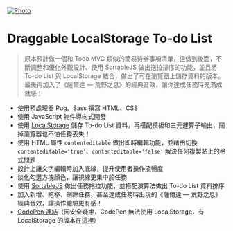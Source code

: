 [![Photo](https://cdn.dribbble.com/users/3800131/screenshots/6757018/_____2019-07-09___11.03.44_4x.png)](https://dribbble.com/raychangdesign)

# Draggable LocalStorage To-do List

> 原本預計做一個和 Todo MVC 類似的簡易待辦事項清單，但做到後面，不斷調整和優化外觀設計、使用 SortableJS 做出拖拉排序的功能，並且將 To-do List 與 LocalStorage 結合，做出了可在瀏覽器上儲存資料的版本。最後再加入了《薩爾達 — 荒野之息》的經典音效，讓你達成任務時充滿成就感！

- 使用預處理器 Pug、Sass 撰寫 HTML、CSS
- 使用 JavaScript 物件導向式開發
- 使用 [LocalStorage](https://developer.mozilla.org/zh-TW/docs/Web/API/Window/localStorage) 儲存 To-do List 資料，再搭配模板和三元運算子輸出，關掉瀏覽器也不怕任務丟失！
- 使用 HTML 屬性 `contenteditable` 做出即時編輯功能，並藉由切換 `contenteditable='true'`、`contenteditable='false'` 解決任何複製貼上的格式問題
- 設計上讓文字編輯時加入底線，提升使用者操作流暢度
- 淡化勾選方塊顏色，讓視線更集中於任務
- 使用 [SortableJS](https://github.com/SortableJS/Sortable) 做出任務拖拉功能，並搭配演算法做出 To-do List 資料排序
- 加入新增、拖移、刪除任務，甚至達成任務時出現的《薩爾達 — 荒野之息》經典音效，讓操作體驗更有感！
- [CodePen 連結](https://codepen.io/raychang2017/full/pXqRLo)（因安全疑慮，CodePen 無法使用 LocalStorage，有 LocalStorage 的版本在[這裡](https://raychang2017.github.io/draggable-localStorage-todoList/)）